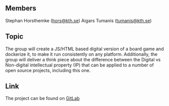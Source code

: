 ## Members
Stephan Horsthemke (hors@kth.se)
Aigars Tumanis (tumanis@kth.se)

## Topic
The group will create a JS/HTML based digital version of a board game and dockerize it, to make it run consistently on any platform.
Additionally, the group will deliver a think piece about the difference between the Digital vs Non-digital intellectual property (IP) that can be applied to a number of open source projects, including this one. 

## Link
The project can be found on [GitLab](https://gitlab.com/stephan.horsthemke/lanterne-rouge)

